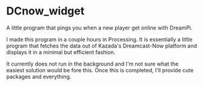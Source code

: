 # DCnow_widget
A little program that pings you when a new player get online with DreamPi.

I made this program in a couple hours in Processing. It is essentially a little program that fetches the data out of Kazada's Dreamcast-Now platform and displays it in a minimal but efficient fashion.

It currently does not run in the background and I'm not sure what the easiest solution would be fore this. Once this is completed, I'll provide cute packages and everything.
